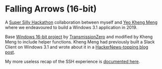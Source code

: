 # Falling Arrows (16-bit)

A [Super Silly Hackathon](https://supersillyhackathon.sg/) collaboration between myself and [Yeo Kheng Meng](https://github.com/yeokm1/) where we endeavoured to build a Windows 3.1 application in 2019. 

Base [Windows 16-bit project](https://github.com/TransmissionZero/Win16-Example-Application) by [TransmissionZero](https://www.transmissionzero.co.uk/) and modified by Kheng Meng to include helper functions. Kheng Meng had previously built a Slack Client on Windows 3.1 and wrote about it in a [HackerNews-topping blog post](http://yeokhengmeng.com/2019/12/building-a-new-win-3-1-app-in-2019-part-1-slack-client/).

My more useless recap of the SSH experience is [documented here](https://www.chenhuijing.com/blog/building-a-win31-app-in-2019/).